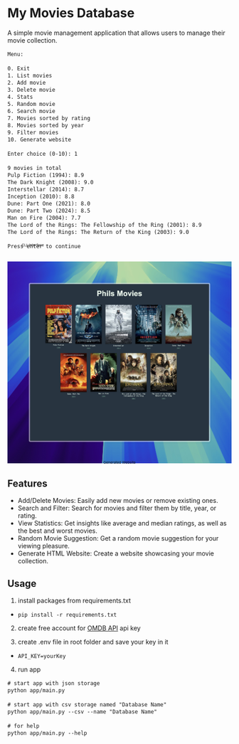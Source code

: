 # My Movies Database

A simple movie management application that allows users to manage their movie collection.

```
Menu:

0. Exit
1. List movies
2. Add movie
3. Delete movie
4. Stats
5. Random movie
6. Search movie
7. Movies sorted by rating
8. Movies sorted by year
9. Filter movies
10. Generate website

Enter choice (0-10): 1

9 movies in total
Pulp Fiction (1994): 8.9
The Dark Knight (2008): 9.0
Interstellar (2014): 8.7
Inception (2010): 8.8
Dune: Part One (2021): 8.0
Dune: Part Two (2024): 8.5
Man on Fire (2004): 7.7
The Lord of the Rings: The Fellowship of the Ring (2001): 8.9
The Lord of the Rings: The Return of the King (2003): 9.0

Press enter to continue
```

<p style="margin: -1.8rem 0 2rem 2rem; font-size: 0.5rem">CLI-Interface</p>

![screenshot](./images/my_movie_app.jpeg)

<p style="text-align:center;margin-top: -1.5rem; font-size: 0.5rem">Generated Website</p>

## Features

- Add/Delete Movies: Easily add new movies or remove existing ones.
- Search and Filter: Search for movies and filter them by title, year, or rating.
- View Statistics: Get insights like average and median ratings, as well as the best and worst movies.
- Random Movie Suggestion: Get a random movie suggestion for your viewing pleasure.
- Generate HTML Website: Create a website showcasing your movie collection.

## Usage

1. install packages from requirements.txt

- `pip install -r requirements.txt`

2. create free account for [OMDB API](https://www.omdbapi.com/) api key

3. create .env file in root folder and save your key in it

- `API_KEY=yourKey`

4. run app

```shell
# start app with json storage
python app/main.py

# start app with csv storage named "Database Name"
python app/main.py --csv --name "Database Name"

# for help
python app/main.py --help
```
